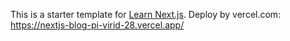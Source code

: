 This is a starter template for [Learn Next.js](https://nextjs.org/learn).
Deploy by vercel.com: https://nextjs-blog-pi-virid-28.vercel.app/

